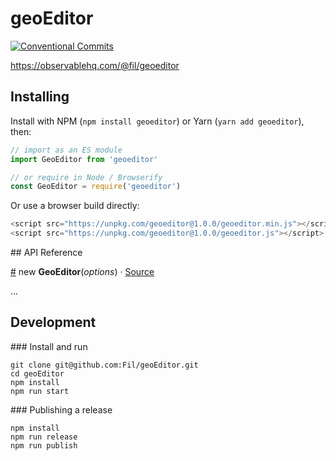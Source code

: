 # geoEditor

[![Conventional Commits](https://img.shields.io/badge/Conventional%20Commits-1.0.0-yellow.svg)](https://conventionalcommits.org)

https://observablehq.com/@fil/geoeditor

## Installing

Install with NPM (`npm install geoeditor`) or Yarn (`yarn add geoeditor`), then:

```javascript
// import as an ES module
import GeoEditor from 'geoeditor'

// or require in Node / Browserify
const GeoEditor = require('geoeditor')
```

Or use a browser build directly:

```javascript
<script src="https://unpkg.com/geoeditor@1.0.0/geoeditor.min.js"></script> <!-- minified build -->
<script src="https://unpkg.com/geoeditor@1.0.0/geoeditor.js"></script> <!-- dev build -->
```

## API Reference

<a name="GeoEditor" href="#GeoEditor">#</a> new <b>GeoEditor</b>(<i>options</i>)
· [Source](https://github.com/Fil/geoEditor/blob/master/index.js)

...

## Development

### Install and run

```
git clone git@github.com:Fil/geoEditor.git
cd geoEditor
npm install
npm run start
```

### Publishing a release

```
npm install
npm run release
npm run publish
```
